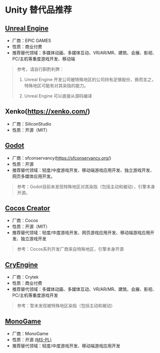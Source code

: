 # Unity 替代品推荐

## [Unreal Engine](https://www.unrealengine.com/zh-CN)

- 厂商：EPIC GAMES
- 性质：商业付费
- 推荐替代领域：多媒体动画、多媒体互动、VR/AR/MR、建筑、会展、影视、PC/主机等重度游戏开发、移动端

> 参考，请自行斟酌利弊： 
>
> 1. Unreal Engine 开发公司被特殊地区的公司持有足够股份，换而言之，特殊地区可能有对其染指的能力。
>
> 2. Unreal Engine 可以直接从源码编译

## Xenko(https://xenko.com/)

- 厂商：SiliconStudio
- 性质：开源（MIT）

## [Godot](https://godotengine.org/)

- 厂商：sfconservancy(https://sfconservancy.org/)
- 性质：开源
- 推荐替代领域：轻度/中度游戏开发、移动端游戏应用开发、独立游戏开发、网页多媒体应用开发。

> 参考：Godot目前未发现特殊地区对其染指（包括主动和被动），引擎本身开源。

## [Cocos Creator](https://www.cocos.com/products#CocosCreator)

- 厂商：Cocos
- 性质：开源（MIT）
- 推荐替代领域：轻度/中度游戏开发、网页游戏应用开发、移动端游戏应用开发、独立游戏开发

> 参考：Cocos系列开发厂商来自特殊地区，引擎本身开源

## [CryEngine](https://www.cryengine.com/)

- 厂商：Crytek
- 性质：商业付费
- 推荐替代领域：多媒体动画、多媒体互动、VR/AR/MR、建筑、会展、影视、PC/主机等重度游戏开发

> 参考：暂未发现被特殊地区染指（包括主动和被动）

## [MonoGame](http://www.monogame.net/)
- 厂商：MonoGame
- 性质：开源 [(MS-PL)](https://github.com/MonoGame/MonoGame/blob/develop/LICENSE.txt)
- 推荐替代领域：轻度/中度游戏开发、移动端游戏应用开发
